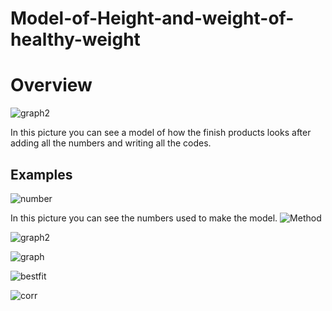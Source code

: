  # Model-of-Height-and-weight-of-healthy-weight
# Overview 
![graph2](https://github.com/MohamedHassan47/Model-of-Height-and-weight-of-healthy-weight/assets/146730782/18418c92-faa2-415d-91e5-52df1890ea9c)

 In this picture you can see a model of how the finish products looks after adding all the numbers and writing all the codes.
## Examples 
![number](https://github.com/MohamedHassan47/Model-of-Height-and-weight-of-healthy-weight/assets/146730782/7f1ed300-cfdd-4a7b-a2b3-2939be0c9b39)

In this picture you can see the numbers used to make the model.
![Method](https://github.com/MohamedHassan47/Model-of-Height-and-weight-of-healthy-weight/assets/146730782/8777fdaf-a5b6-4022-b104-c9863a95a1c4)


![graph2](https://github.com/MohamedHassan47/Model-of-Height-and-weight-of-healthy-weight/assets/146730782/41b63923-1032-47c1-8eb8-f17519141284)

![graph](https://github.com/MohamedHassan47/Model-of-Height-and-weight-of-healthy-weight/assets/146730782/866fe57e-0365-4eb4-ac3f-59c1903fbb67)

![bestfit](https://github.com/MohamedHassan47/Model-of-Height-and-weight-of-healthy-weight/assets/146730782/70056723-265c-4f2a-a845-d7aaf95de520)

![corr](https://github.com/MohamedHassan47/Model-of-Height-and-weight-of-healthy-weight/assets/146730782/4164321d-b5f8-4491-b037-08b19d31c85d)

